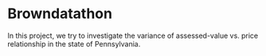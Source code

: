 # Browndatathon
In this project, we try to investigate the variance of assessed-value vs. price relationship in the state of Pennsylvania. 
